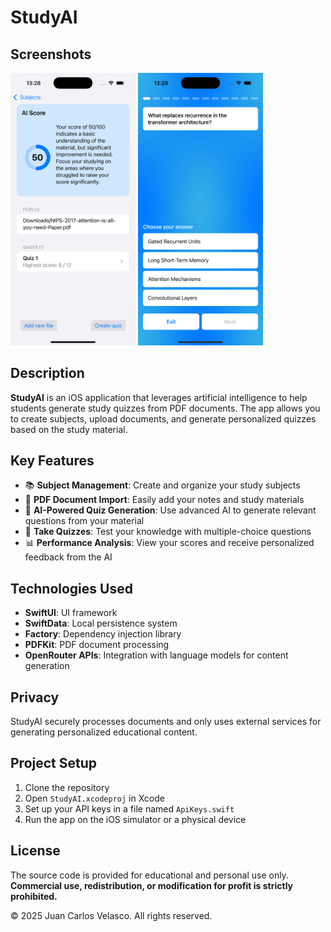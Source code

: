 # StudyAI

## Screenshots

<p align="left">
  <img src="Assets/Screenshot 1.png" alt="Screenshot 1" width="200" />
  <img src="Assets/Screenshot 2.png" alt="Screenshot 2" width="200" />
</p>

## Description

**StudyAI** is an iOS application that leverages artificial intelligence to help students generate study quizzes from PDF documents. The app allows you to create subjects, upload documents, and generate personalized quizzes based on the study material.

## Key Features

-   📚 **Subject Management**: Create and organize your study subjects
-   📄 **PDF Document Import**: Easily add your notes and study materials
-   🤖 **AI-Powered Quiz Generation**: Use advanced AI to generate relevant questions from your material
-   📝 **Take Quizzes**: Test your knowledge with multiple-choice questions
-   📊 **Performance Analysis**: View your scores and receive personalized feedback from the AI

## Technologies Used

-   **SwiftUI**: UI framework
-   **SwiftData**: Local persistence system
-   **Factory**: Dependency injection library
-   **PDFKit**: PDF document processing
-   **OpenRouter APIs**: Integration with language models for content generation

## Privacy

StudyAI securely processes documents and only uses external services for generating personalized educational content.

## Project Setup

1. Clone the repository
2. Open `StudyAI.xcodeproj` in Xcode
3. Set up your API keys in a file named `ApiKeys.swift`
4. Run the app on the iOS simulator or a physical device

## License

The source code is provided for educational and personal use only.  
**Commercial use, redistribution, or modification for profit is strictly prohibited.**

© 2025 Juan Carlos Velasco. All rights reserved.
